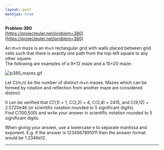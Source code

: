 ```yaml
---
layout: post
mathjax: true
---
```

**Problem 380**  
[https://projecteuler.net/problem=380](https://projecteuler.net/problem=380)

<p>
An m×n maze is an m×n rectangular grid with walls placed between grid cells such that there is exactly one path from the top-left square to any other square. <br />The following are examples of a 9×12 maze and a 15×20 maze:
</p>
<p class="center">
<img src="project/images/p380_mazes.gif" class="dark_img" alt="p380_mazes.gif" /></p>
<p>
Let C(m,n) be the number of distinct m×n mazes. Mazes which can be formed by rotation and reflection from another maze are considered distinct.
</p>
<p>
It can be verified that C(1,1) = 1, C(2,2) = 4, C(3,4) = 2415, and C(9,12) = 2.5720e46 (in scientific notation rounded to 5 significant digits).<br />
Find C(100,500) and write your answer in scientific notation rounded to 5 significant digits.
</p>
<p>
When giving your answer, use a lowercase e to separate mantissa and exponent.
E.g. if the answer is 1234567891011 then the answer format would be 1.2346e12.

</p> 




---
